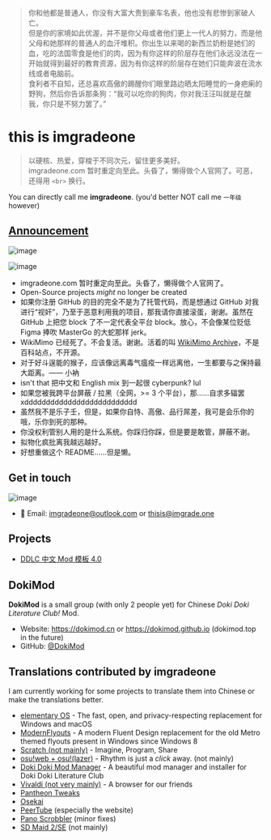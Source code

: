 > 你和他都是普通人，你没有大富大贵到豪车名表，他也没有悲惨到家破人亡。  
> 但是你的家境如此优渥，并不是你父母或者他们更上一代人的努力，而是他父母和她那样的普通人的血汗堆积。你出生以来喝的新西兰奶粉是她们的血，吃的法国零食是他们的肉，因为有你这样的阶层存在他们永远没法在一开始就得到最好的教育资源，因为有你这样的阶层存在她们只能奔波在流水线或者电脑前。  
> 食利者不自知，还总喜欢高傲的踢醒你们眼里路边晒太阳睡觉的一身疤瘌的野狗，然后你告诉那条狗：“我可以吃你的狗肉，你对我汪汪叫就是在酸我，你只是不努力罢了。”

# this is imgradeone

> 以硬核、热爱，穿梭于不同次元，留住更多美好。<br>
> imgradeone.com 暂时重定向至此。头昏了，懒得做个人官网了。可恶，还得用 `<br>` 换行。

You can directly call me **imgradeone**. (you'd better NOT call me `一年级` however)

## [Announcement](./announcement.md)

![image](https://github.com/imgradeone/imgradeone/assets/30969327/234c60a8-c438-4f18-8c02-97bb2009cd54)

![image](https://github.com/imgradeone/imgradeone/assets/30969327/cfe07c31-dfc2-4d35-b6d2-75e63bfdc92f)

- imgradeone.com 暂时重定向至此。头昏了，懒得做个人官网了。
- Open-Source projects *might* no longer be created
- 如果你注册 GitHub 的目的完全不是为了托管代码，而是想通过 GitHub 对我进行“视奸”，乃至于恶意利用我的项目，那我请你直接滚蛋，谢谢。虽然在 GitHub 上把您 block 了不一定代表全平台 block。放心，不会像某位贬低 Figma 捧吹 MasterGo 的大蛇那样 jerk。
- WikiMimo 已经死了。不会复活。谢谢。活着的叫 [WikiMimo Archive](https://archive.wikimimo.com/)，不是百科站点，不开源。
- 对于好斗逞能的猴子，应该像远离毒气瘟疫一样远离他，一生都要与之保持最大距离。—— 小衲
- isn't that 把中文和 English mix 到一起很 cyberpunk? lul
- 如果您被我跨平台屏蔽 / 拉黑（全网，>= 3 个平台），那……自求多辐罢 xdddddddddddddddddddddddddd
- 虽然我不是乐子壬，但是，如果你自恃、高傲、品行屌差，我可是会乐你的哦，乐你到死的那种。
- 你没权利管别人用的是什么系统。你踩归你踩，但是要是敢管，屏蔽不谢。
- 拟物化疯批离我越远越好。
- 好想重做这个 README……但是懒。

## Get in touch

![image](https://github.com/imgradeone/imgradeone/assets/30969327/cd648459-5faf-47fe-a4cc-f4bead3b90ed)

- 📧 Email: imgradeone@outlook.com or thisis@imgrade.one

## Projects
- [DDLC 中文 Mod 模板 4.0](https://github.com/DokiMod/DDLCModTemplate-Chinese-future)

## DokiMod

**DokiMod** is a small group (with only 2 people yet) for Chinese *Doki Doki Literature Club!* Mod.

- Website: https://dokimod.cn or https://dokimod.github.io (dokimod.top in the future)
- GitHub: [@DokiMod](https://github.com/DokiMod)

## Translations contributed by imgradeone
I am currently working for some projects to translate them into Chinese or make the translations better.

- [elementary OS](https://elementary.io) - The fast, open, and privacy-respecting replacement for Windows and macOS
- [ModernFlyouts](https://github.com/ShankarBUS/ModernFlyouts) - A modern Fluent Design replacement for the old Metro themed flyouts present in Windows since Windows 8
- [Scratch (not mainly)](https://scratch.mit.edu) - Imagine, Program, Share
- [osu!web + osu!(lazer)](https://osu.ppy.sh) - Rhythm is just a *click* away. (not mainly)
- [Doki Doki Mod Manager](https://doki.space) - A beautiful mod manager and installer for Doki Doki Literature Club
- [Vivaldi (not very mainly)](https://vivaldi.com) - A browser for our friends
- [Pantheon Tweaks](https://github.com/pantheon-tweaks/pantheon-tweaks)
- [Osekai](https://osekai.net)
- [PeerTube](https://joinpeertube.org) (especially the website)
- [Pano Scrobbler](https://github.com/kawaiiDango/pScrobbler) (minor fixes)
- [SD Maid 2/SE](https://github.com/d4rken-org/sdmaid-se) (not mainly)

<!--
**imgradeone/imgradeone** is a ✨ _special_ ✨ repository because its `README.md` (this file) appears on your GitHub profile.

Here are some ideas to get you started:

- 🔭 I’m currently working on ...
- 🌱 I’m currently learning ...
- 👯 I’m looking to collaborate on ...
- 🤔 I’m looking for help with ...
- 💬 Ask me about ...
- 📫 How to reach me: ...
- 😄 Pronouns: ...
- ⚡ Fun fact: ...
-->
